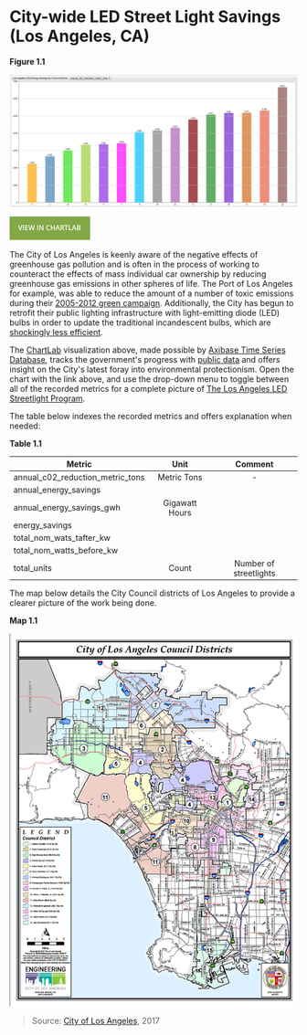 City-wide LED Street Light Savings (Los Angeles, CA)
===

**Figure 1.1**

![](Images/lal-001.png)

[![View in ChartLab](Images/button.png)](https://apps.axibase.com/chartlab/748691f3/2/#fullscreen)

The City of Los Angeles is keenly aware of the negative effects of greenhouse gas pollution and is often in the process
of working to counteract the effects of mass individual car ownership by reducing greenhouse gas emissions in other spheres of life.
The Port of Los Angeles for example, was able to reduce the amount of a number of toxic emissions during their
[2005-2012 green campaign](../../LA_Port/README.md). Additionally, the City has begun to retrofit their public lighting infrastructure
with light-emitting diode (LED) bulbs in order to update the traditional incandescent bulbs, which are [shockingly less efficient](https://energy.gov/energysaver/how-energy-efficient-light-bulbs-compare-traditional-incandescents).

The [ChartLab](https://apps.axibase.com/chartlab) visualization above, made possible by [Axibase Time Series Database](https://axibase.com/products/axibase-time-series-database/),
tracks the government's progress with [public data](https://catalog.data.gov/dataset/citywide-led-streetlight-savings) and
offers insight on the City's latest foray into environmental protectionism. Open the chart with the link above, and use the
drop-down menu to toggle between all of the recorded metrics for a complete picture of [The Los Angeles LED Streetlight Program](https://energy.gov/eere/ssl/text-alternative-version-city-los-angeles-led-streetlight-program).

The table below indexes the recorded metrics and offers explanation when  needed:

**Table 1.1**

| Metric | Unit | Comment |
|--------|:----:|:-------:|
| annual_c02_reduction_metric_tons | Metric Tons | - |
| annual_energy_savings | | |
| annual_energy_savings_gwh | Gigawatt Hours | |
| energy_savings | | |
| total_nom_wats_tafter_kw | | |
| total_nom_watts_before_kw | | |
| total_units | Count | Number of streetlights |

The map below details the City Council districts of Los Angeles to provide a clearer picture of the work being done.

**Map 1.1**

![](Images/lamap.png)

> Source: [City of Los Angeles](https://www.lacity.org/your-government/elected-officials/city-council/map-districts), 2017

